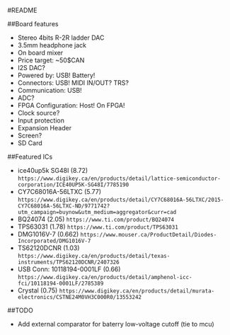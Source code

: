 #README

##Board features

* Stereo 4bits R-2R ladder DAC
* 3.5mm headphone jack
* On board mixer
* Price target: ~50$CAN
* I2S DAC?
* Powered by: USB! Battery!
* Connectors: USB! MIDI IN/OUT? TRS?
* Communication: USB!
* ADC?
* FPGA Configuration: Host! On FPGA!
* Clock source?
* Input protection
* Expansion Header
* Screen?
* SD Card

##Featured ICs

* ice40up5k SG48I (8.72) `https://www.digikey.ca/en/products/detail/lattice-semiconductor-corporation/ICE40UP5K-SG48I/7785190`
* CY7C68016A-56LTXC (5.77) `https://www.digikey.ca/en/products/detail/CY7C68016A-56LTXC/2015-CY7C68016A-56LTXC-ND/9771742?utm_campaign=buynow&utm_medium=aggregator&curr=cad`
* BQ24074 (2.05) `https://www.ti.com/product/BQ24074`
* TPS63031 (1.78) `https://www.ti.com/product/TPS63031`
* DMG1016V-7 (0.662) `https://www.mouser.ca/ProductDetail/Diodes-Incorporated/DMG1016V-7`
* TS62120DCNR (1.03) `https://www.digikey.ca/en/products/detail/texas-instruments/TPS62120DCNR/2407326`
* USB Conn: 10118194-0001LF (0.66) `https://www.digikey.ca/en/products/detail/amphenol-icc-fci/10118194-0001LF/2785389`
* Crystal (0.75) `https://www.digikey.ca/en/products/detail/murata-electronics/CSTNE24M0VH3C000R0/13553242`

##TODO

* Add external comparator for baterry low-voltage cutoff (tie to mcu)
